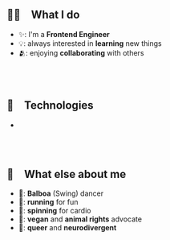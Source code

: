 ## 🧑‍💻 What I do
- ✨: I'm a **Frontend Engineer**
- 💡: always interested in **learning** new things
- 🫂: enjoying **collaborating** with others

 <br> 
## 🤖 Technologies
- 

 <br> 
## 💖 What else about me
- 💃: **Balboa** (Swing) dancer
- 🏃: **running** for fun
- 🚴: **spinning** for cardio
- 🌱: **vegan** and **animal rights** advocate
- 🌈: **queer** and **neurodivergent**


<!--START_SECTION:waka-->

<!--END_SECTION:waka-->
